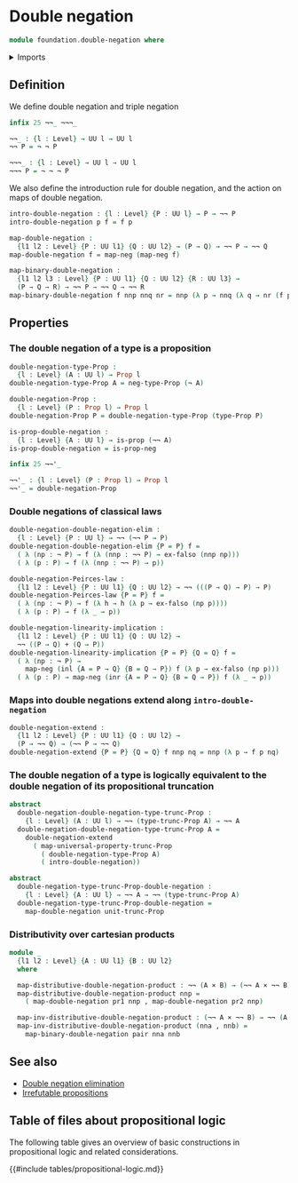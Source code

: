 # Double negation

```agda
module foundation.double-negation where
```

<details><summary>Imports</summary>

```agda
open import foundation.cartesian-product-types
open import foundation.dependent-pair-types
open import foundation.negation
open import foundation.propositional-truncations
open import foundation.universe-levels

open import foundation-core.coproduct-types
open import foundation-core.empty-types
open import foundation-core.propositions
```

</details>

## Definition

We define double negation and triple negation

```agda
infix 25 ¬¬_ ¬¬¬_

¬¬_ : {l : Level} → UU l → UU l
¬¬ P = ¬ ¬ P

¬¬¬_ : {l : Level} → UU l → UU l
¬¬¬ P = ¬ ¬ ¬ P
```

We also define the introduction rule for double negation, and the action on maps
of double negation.

```agda
intro-double-negation : {l : Level} {P : UU l} → P → ¬¬ P
intro-double-negation p f = f p

map-double-negation :
  {l1 l2 : Level} {P : UU l1} {Q : UU l2} → (P → Q) → ¬¬ P → ¬¬ Q
map-double-negation f = map-neg (map-neg f)

map-binary-double-negation :
  {l1 l2 l3 : Level} {P : UU l1} {Q : UU l2} {R : UU l3} →
  (P → Q → R) → ¬¬ P → ¬¬ Q → ¬¬ R
map-binary-double-negation f nnp nnq nr = nnp (λ p → nnq (λ q → nr (f p q)))
```

## Properties

### The double negation of a type is a proposition

```agda
double-negation-type-Prop :
  {l : Level} (A : UU l) → Prop l
double-negation-type-Prop A = neg-type-Prop (¬ A)

double-negation-Prop :
  {l : Level} (P : Prop l) → Prop l
double-negation-Prop P = double-negation-type-Prop (type-Prop P)

is-prop-double-negation :
  {l : Level} {A : UU l} → is-prop (¬¬ A)
is-prop-double-negation = is-prop-neg

infix 25 ¬¬'_

¬¬'_ : {l : Level} (P : Prop l) → Prop l
¬¬'_ = double-negation-Prop
```

### Double negations of classical laws

```agda
double-negation-double-negation-elim :
  {l : Level} {P : UU l} → ¬¬ (¬¬ P → P)
double-negation-double-negation-elim {P = P} f =
  ( λ (np : ¬ P) → f (λ (nnp : ¬¬ P) → ex-falso (nnp np)))
  ( λ (p : P) → f (λ (nnp : ¬¬ P) → p))

double-negation-Peirces-law :
  {l1 l2 : Level} {P : UU l1} {Q : UU l2} → ¬¬ (((P → Q) → P) → P)
double-negation-Peirces-law {P = P} f =
  ( λ (np : ¬ P) → f (λ h → h (λ p → ex-falso (np p))))
  ( λ (p : P) → f (λ _ → p))

double-negation-linearity-implication :
  {l1 l2 : Level} {P : UU l1} {Q : UU l2} →
  ¬¬ ((P → Q) + (Q → P))
double-negation-linearity-implication {P = P} {Q = Q} f =
  ( λ (np : ¬ P) →
    map-neg (inl {A = P → Q} {B = Q → P}) f (λ p → ex-falso (np p)))
  ( λ (p : P) → map-neg (inr {A = P → Q} {B = Q → P}) f (λ _ → p))
```

### Maps into double negations extend along `intro-double-negation`

```agda
double-negation-extend :
  {l1 l2 : Level} {P : UU l1} {Q : UU l2} →
  (P → ¬¬ Q) → (¬¬ P → ¬¬ Q)
double-negation-extend {P = P} {Q = Q} f nnp nq = nnp (λ p → f p nq)
```

### The double negation of a type is logically equivalent to the double negation of its propositional truncation

```agda
abstract
  double-negation-double-negation-type-trunc-Prop :
    {l : Level} (A : UU l) → ¬¬ (type-trunc-Prop A) → ¬¬ A
  double-negation-double-negation-type-trunc-Prop A =
    double-negation-extend
      ( map-universal-property-trunc-Prop
        ( double-negation-type-Prop A)
        ( intro-double-negation))

abstract
  double-negation-type-trunc-Prop-double-negation :
    {l : Level} {A : UU l} → ¬¬ A → ¬¬ (type-trunc-Prop A)
  double-negation-type-trunc-Prop-double-negation =
    map-double-negation unit-trunc-Prop
```

### Distributivity over cartesian products

```agda
module _
  {l1 l2 : Level} {A : UU l1} {B : UU l2}
  where

  map-distributive-double-negation-product : ¬¬ (A × B) → (¬¬ A × ¬¬ B)
  map-distributive-double-negation-product nnp =
    ( map-double-negation pr1 nnp , map-double-negation pr2 nnp)

  map-inv-distributive-double-negation-product : (¬¬ A × ¬¬ B) → ¬¬ (A × B)
  map-inv-distributive-double-negation-product (nna , nnb) =
    map-binary-double-negation pair nna nnb
```

## See also

- [Double negation elimination](logic.double-negation-elimination.md)
- [Irrefutable propositions](foundation.irrefutable-propositions.md)

## Table of files about propositional logic

The following table gives an overview of basic constructions in propositional
logic and related considerations.

{{#include tables/propositional-logic.md}}
